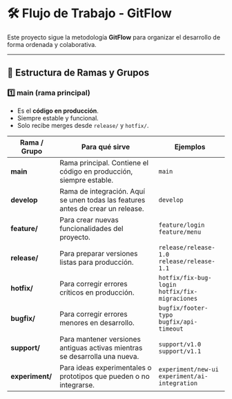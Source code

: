 # 🛠️ Flujo de Trabajo - GitFlow

Este proyecto sigue la metodología **GitFlow** para organizar el desarrollo de forma ordenada y colaborativa.

---

## 🌳 Estructura de Ramas y Grupos

### 1️⃣ **main** (rama principal)
- Es el **código en producción**.
- Siempre estable y funcional.
- Solo recibe merges desde `release/` y `hotfix/`.

<table>
  <thead>
    <tr>
      <th><strong>Rama / Grupo</strong></th>
      <th><strong>Para qué sirve</strong></th>
      <th><strong>Ejemplos</strong></th>
    </tr>
  </thead>
  <tbody>
    <tr>
      <td><strong>main</strong></td>
      <td>Rama principal. Contiene el código en producción, siempre estable.</td>
      <td><code>main</code></td>
    </tr>
    <tr>
      <td><strong>develop</strong></td>
      <td>Rama de integración. Aquí se unen todas las features antes de crear un release.</td>
      <td><code>develop</code></td>
    </tr>
    <tr>
      <td><strong>feature/</strong></td>
      <td>Para crear nuevas funcionalidades del proyecto.</td>
      <td><code>feature/login</code><br><code>feature/menu</code></td>
    </tr>
    <tr>
      <td><strong>release/</strong></td>
      <td>Para preparar versiones listas para producción.</td>
      <td><code>release/release-1.0</code><br><code>release/release-1.1</code></td>
    </tr>
    <tr>
      <td><strong>hotfix/</strong></td>
      <td>Para corregir errores críticos en producción.</td>
      <td><code>hotfix/fix-bug-login</code><br><code>hotfix/fix-migraciones</code></td>
    </tr>
    <tr>
      <td><strong>bugfix/</strong></td>
      <td>Para corregir errores menores en desarrollo.</td>
      <td><code>bugfix/footer-typo</code><br><code>bugfix/api-timeout</code></td>
    </tr>
    <tr>
      <td><strong>support/</strong></td>
      <td>Para mantener versiones antiguas activas mientras se desarrolla una nueva.</td>
      <td><code>support/v1.0</code><br><code>support/v1.1</code></td>
    </tr>
    <tr>
      <td><strong>experiment/</strong></td>
      <td>Para ideas experimentales o prototipos que pueden o no integrarse.</td>
      <td><code>experiment/new-ui</code><br><code>experiment/ai-integration</code></td>
    </tr>
  </tbody>
</table>

